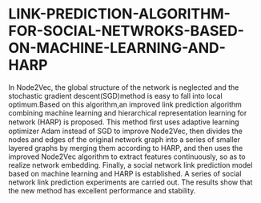 # LINK-PREDICTION-ALGORITHM-FOR-SOCIAL-NETWROKS-BASED-ON-MACHINE-LEARNING-AND-HARP
In Node2Vec, the global structure of the network is neglected and the stochastic gradient   descent(SGD)method is easy to fall into local optimum.Based on this algorithm,an improved   link prediction algorithm combining machine learning and hierarchical representation learning    for network (HARP) is proposed. This method ﬁrst uses adaptive learning optimizer Adam   instead of SGD to improve Node2Vec, then divides the nodes and edges of the original network   graph into a series of smaller layered graphs by merging them according to HARP, and then   uses the improved Node2Vec algorithm to extract features continuously, so as to realize      network embedding. Finally, a social network link prediction model based on machine learning    and HARP is established. A series of social network link prediction experiments are carried out.   The results show that the new method has excellent performance and stability.
